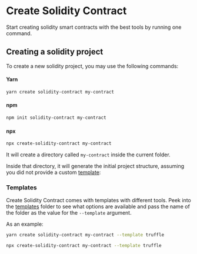 # Create Solidity Contract

Start creating solidity smart contracts with the best tools by running one command.

## Creating a solidity project

To create a new solidity project, you may use the following commands:

#### Yarn

```sh
yarn create solidity-contract my-contract
```

#### npm

```sh
npm init solidity-contract my-contract
```

#### npx

```sh
npx create-solidity-contract my-contract
```

It will create a directory called `my-contract` inside the current folder.<br>

Inside that directory, it will generate the initial project structure, assuming you did not provide a custom [template](https://github.com/patitonar/create-solidity-contract#templates):

### Templates

Create Solidity Contract comes with templates with different tools. Peek into the [templates](/templates) folder to see what options are available and pass the name of the folder as the value for the `--template` argument.

As an example:

```sh
yarn create solidity-contract my-contract --template truffle
```

```sh
npx create-solidity-contract my-contract --template truffle
```
